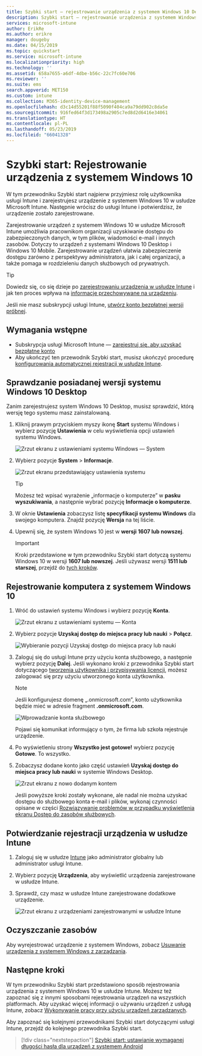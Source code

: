 ```yaml
---
title: Szybki start — rejestrowanie urządzenia z systemem Windows 10 Desktop w usłudze Microsoft Intune
description: Szybki start — rejestrowanie urządzenia z systemem Windows 10 Desktop w usłudze Microsoft Intune za pomocą Portalu firmy.
services: microsoft-intune
author: ErikRe
ms.author: erikre
manager: dougeby
ms.date: 04/15/2019
ms.topic: quickstart
ms.service: microsoft-intune
ms.localizationpriority: high
ms.technology: ''
ms.assetid: 658a7655-a6df-4dbe-b56c-22c7fc60e706
ms.reviewer: ''
ms.suite: ems
search.appverid: MET150
ms.custom: intune
ms.collection: M365-identity-device-management
ms.openlocfilehash: d3c14d55201f88f5090f404ca9a79dd902c8da5e
ms.sourcegitcommit: 916fed64f3d173498a2905c7ed8d2d6416e34061
ms.translationtype: HT
ms.contentlocale: pl-PL
ms.lasthandoff: 05/23/2019
ms.locfileid: "66041328"
---
```

# <a name="quickstart-enroll-your-windows-10-device"></a>Szybki start: Rejestrowanie urządzenia z systemem Windows 10

W tym przewodniku Szybki start najpierw przyjmiesz rolę użytkownika usługi Intune i zarejestrujesz urządzenie z systemem Windows 10 w usłudze Microsoft Intune. Następnie wrócisz do usługi Intune i potwierdzisz, że urządzenie zostało zarejestrowane.

Zarejestrowanie urządzeń z systemem Windows 10 w usłudze Microsoft Intune umożliwia pracownikom organizacji uzyskiwanie dostępu do zabezpieczonych danych, w tym plików, wiadomości e-mail i innych zasobów. Dotyczy to urządzeń z systemami Windows 10 Desktop i Windows 10 Mobile. Zarejestrowanie urządzeń ułatwia zabezpieczenie dostępu zarówno z perspektywy administratora, jak i całej organizacji, a także pomaga w rozdzieleniu danych służbowych od prywatnych.

> [!TIP]
> Dowiedz się, co się dzieje po [zarejestrowaniu urządzenia w usłudze Intune](/intune-user-help/what-happens-if-you-install-the-company-portal-app-and-enroll-your-device-in-intune-windows) i jak ten proces wpływa na [informacje przechowywane na urządzeniu](/intune-user-help/what-info-can-your-company-see-when-you-enroll-your-device-in-intune).

Jeśli nie masz subskrypcji usługi Intune, [utwórz konto bezpłatnej wersji próbnej](free-trial-sign-up.md).

## <a name="prerequisites"></a>Wymagania wstępne

- Subskrypcja usługi Microsoft Intune — [zarejestruj się, aby uzyskać bezpłatne konto](free-trial-sign-up.md)
- Aby ukończyć ten przewodnik Szybki start, musisz ukończyć procedurę [konfigurowania automatycznej rejestracji w usłudze Intune](quickstart-setup-auto-enrollment.md).

## <a name="confirm-your-windows-10-desktop-version"></a>Sprawdzanie posiadanej wersji systemu Windows 10 Desktop

Zanim zarejestrujesz system Windows 10 Desktop, musisz sprawdzić, którą wersję tego systemu masz zainstalowaną.

1. Kliknij prawym przyciskiem myszy ikonę **Start** systemu Windows i wybierz pozycję **Ustawienia** w celu wyświetlenia opcji ustawień systemu Windows.

   ![Zrzut ekranu z ustawieniami systemu Windows — System](media/quickstart-enroll-windows-device/quickstart-enroll-windows-device-01.png)

2. Wybierz pozycje **System** > **Informacje**. 

   ![Zrzut ekranu przedstawiający ustawienia systemu](media/quickstart-enroll-windows-device/quickstart-enroll-windows-device-02.png)

    > [!TIP]
    > Możesz też wpisać wyrażenie „informacje o komputerze” w **pasku wyszukiwania**, a następnie wybrać pozycję **Informacje o komputerze**.

3. W oknie **Ustawienia** zobaczysz listę **specyfikacji systemu Windows** dla swojego komputera. Znajdź pozycję **Wersja** na tej liście.

4. Upewnij się, że system Windows 10 jest w **wersji** **1607 lub nowszej**.

    > [!IMPORTANT]
    > Kroki przedstawione w tym przewodniku Szybki start dotyczą systemu Windows 10 w wersji **1607 lub nowszej**. Jeśli używasz wersji **1511 lub starszej**, przejdź do [tych kroków](/intune-user-help/enroll-windows-10-device).  

## <a name="enroll-windows-10-desktop"></a>Rejestrowanie komputera z systemem Windows 10

1. Wróć do ustawień systemu Windows i wybierz pozycję **Konta**.

   ![Zrzut ekranu z ustawieniami systemu — Konta](media/quickstart-enroll-windows-device/quickstart-enroll-windows-device-03.png)

2. Wybierz pozycje **Uzyskaj dostęp do miejsca pracy lub nauki** > **Połącz**.

    ![Wybieranie pozycji Uzyskaj dostęp do miejsca pracy lub nauki](media/quickstart-enroll-windows-device/quickstart-enroll-windows-device-04.png)

3. Zaloguj się do usługi Intune przy użyciu konta służbowego, a następnie wybierz pozycję **Dalej**. Jeśli wykonano kroki z przewodnika Szybki start dotyczącego [tworzenia użytkownika i przypisywania licencji](quickstart-create-user.md), możesz zalogować się przy użyciu utworzonego konta użytkownika.

    > [!NOTE]
    > Jeśli konfigurujesz domenę „.onmicrosoft.com”, konto użytkownika będzie mieć w adresie fragment **.onmicrosoft.com**. 

   ![Wprowadzanie konta służbowego](media/quickstart-enroll-windows-device/quickstart-enroll-windows-device-05.png)

    Pojawi się komunikat informujący o tym, że firma lub szkoła rejestruje urządzenie.

4. Po wyświetleniu strony **Wszystko jest gotowe!** wybierz pozycję **Gotowe**. To wszystko.

5. Zobaczysz dodane konto jako część ustawień **Uzyskaj dostęp do miejsca pracy lub nauki** w systemie Windows Desktop.

   ![Zrzut ekranu z nowo dodanym kontem](media/quickstart-enroll-windows-device/quickstart-enroll-windows-device-06.png)

    Jeśli powyższe kroki zostały wykonane, ale nadal nie można uzyskać dostępu do służbowego konta e-mail i plików, wykonaj czynności opisane w części [Rozwiązywanie problemów w przypadku wyświetlenia ekranu Dostęp do zasobów służbowych](/intune-user-help/troubleshoot-your-windows-10-device-windows#troubleshooting-steps-to-follow-if-you-see-access-work-or-school).

## <a name="confirm-your-device-enrollment-in-intune"></a>Potwierdzanie rejestracji urządzenia w usłudze Intune

1. Zaloguj się w usłudze [Intune](https://aka.ms/intuneportal) jako administrator globalny lub administrator usługi Intune.
2. Wybierz pozycję **Urządzenia**, aby wyświetlić urządzenia zarejestrowane w usłudze Intune.
3. Sprawdź, czy masz w usłudze Intune zarejestrowane dodatkowe urządzenie.

   ![Zrzut ekranu z urządzeniami zarejestrowanymi w usłudze Intune](media/quickstart-enroll-windows-device/quickstart-enroll-windows-device-07.png)

## <a name="clean-up-resources"></a>Oczyszczanie zasobów

Aby wyrejestrować urządzenie z systemem Windows, zobacz [Usuwanie urządzenia z systemem Windows z zarządzania](/intune-user-help/unenroll-your-device-from-intune-windows).

## <a name="next-steps"></a>Następne kroki

W tym przewodniku Szybki start przedstawiono sposób rejestrowania urządzenia z systemem Windows 10 w usłudze Intune. Możesz też zapoznać się z innymi sposobami rejestrowania urządzeń na wszystkich platformach. Aby uzyskać więcej informacji o używaniu urządzeń z usługą Intune, zobacz [Wykonywanie pracy przy użyciu urządzeń zarządzanych](/intune-user-help/use-managed-devices-to-get-work-done).

Aby zapoznać się kolejnymi przewodnikami Szybki start dotyczącymi usługi Intune, przejdź do kolejnego przewodnika Szybki start.

> [!div class="nextstepaction"]
> [Szybki start: ustawianie wymaganej długości hasła dla urządzeń z systemem Android](quickstart-set-password-length-android.md)
